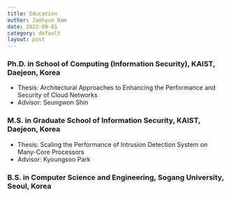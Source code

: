 ```yaml
---
title: Education
author: Jaehyun Nam
date: 2022-09-01
category: default
layout: post
---
```


### Ph.D. in School of Computing (Information Security), KAIST, Daejeon, Korea  
  - Thesis: Architectural Approaches to Enhancing the Performance and Security of Cloud Networks
  - Advisor: Seungwon Shin

### M.S. in Graduate School of Information Security, KAIST, Daejeon, Korea
  - Thesis: Scaling the Performance of Intrusion Detection System on Many-Core Processors
  - Advisor: Kyoungsoo Park

### B.S. in Computer Science and Engineering, Sogang University, Seoul, Korea

